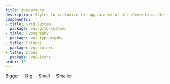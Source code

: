 ```yaml
---
title: Appearance
description: Styles to customize the appearance of all elements on the page.
components:
- title: Grid System
  package: vui-grid-system
- title: Typography
  package: vui-typography
- title: Colours
  package: vui-colors
- title: Icons
  package: vui-icons
order: 10
---
```


<div>
	<div class="vui-typography">
		<div class="vui-h1" style="display:inline-block; padding-right: 1rem;">Bigger</div>
		<div class="vui-h2" style="display:inline-block; padding-right: 1rem;">Big</div>
		<div class="vui-h3" style="display:inline-block; padding-right: 1rem;">Small</div>
		<div class="vui-h4" style="display:inline-block; padding-right: 1rem;">Smaller</div>
	</div>
</div>

<div>
	<span class="vui-icon-delete" style="display:inline-block; padding-right: 1rem;"></span>
	<span class="vui-icon-download" style="display:inline-block; padding-right: 1rem;"></span>
	<span class="vui-icon-link" style="display:inline-block; padding-right: 1rem;"></span>
	<span class="vui-icon-print" style="display:inline-block; padding-right: 1rem;"></span>
	<span class="vui-icon-share" style="display:inline-block; padding-right: 1rem;"></span>
	<span class="vui-icon-sliders" style="display:inline-block; padding-right: 1rem;"></span>
	<span class="vui-icon-subscribe" style="display:inline-block; padding-right: 1rem;"></span>
	<span class="vui-icon-tag" style="display:inline-block; padding-right: 1rem;"></span>
	<span class="vui-icon-upload" style="display:inline-block; padding-right: 1rem;"></span>
</div>
